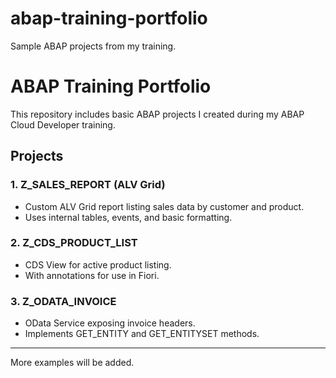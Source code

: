 # abap-training-portfolio
Sample ABAP projects from my training.
# ABAP Training Portfolio

This repository includes basic ABAP projects I created during my ABAP Cloud Developer training.

## Projects

### 1. Z_SALES_REPORT (ALV Grid)
- Custom ALV Grid report listing sales data by customer and product.
- Uses internal tables, events, and basic formatting.

### 2. Z_CDS_PRODUCT_LIST
- CDS View for active product listing.
- With annotations for use in Fiori.

### 3. Z_ODATA_INVOICE
- OData Service exposing invoice headers.
- Implements GET_ENTITY and GET_ENTITYSET methods.

---

More examples will be added.
